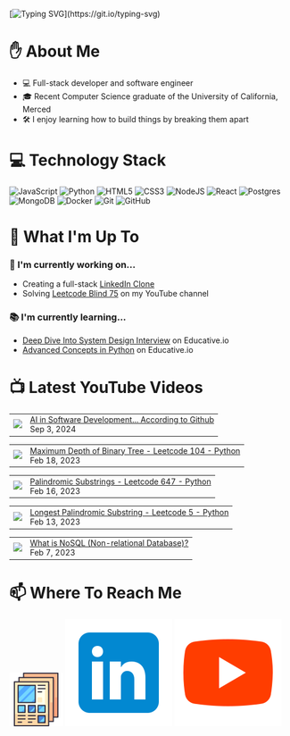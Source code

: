 [![Typing SVG](https://readme-typing-svg.herokuapp.com?font=Fira+Code&pause=1000&color=16C300&width=435&lines=%F0%9F%91%8B+Hi+there!+I'm+Ryo.)](https://git.io/typing-svg)

# :raised_hand: About Me
* 💻 Full-stack developer and software engineer
* 🎓 Recent Computer Science graduate of the University of California, Merced
* 🛠️ I enjoy learning how to build things by breaking them apart

# 💻 Technology Stack
![JavaScript](https://img.shields.io/badge/javascript-%23323330.svg?style=for-the-badge&logo=javascript&logoColor=%23F7DF1E)
![Python](https://img.shields.io/badge/python-3670A0?style=for-the-badge&logo=python&logoColor=ffdd54)
![HTML5](https://img.shields.io/badge/html5-%23E34F26.svg?style=for-the-badge&logo=html5&logoColor=white)
![CSS3](https://img.shields.io/badge/css3-%231572B6.svg?style=for-the-badge&logo=css3&logoColor=white)
![NodeJS](https://img.shields.io/badge/node.js-6DA55F?style=for-the-badge&logo=node.js&logoColor=white)
![React](https://img.shields.io/badge/react-%2320232a.svg?style=for-the-badge&logo=react&logoColor=%2361DAFB)
![Postgres](https://img.shields.io/badge/postgres-%23316192.svg?style=for-the-badge&logo=postgresql&logoColor=white)
![MongoDB](https://img.shields.io/badge/MongoDB-%234ea94b.svg?style=for-the-badge&logo=mongodb&logoColor=white)
![Docker](https://img.shields.io/badge/docker-%230db7ed.svg?style=for-the-badge&logo=docker&logoColor=white)
![Git](https://img.shields.io/badge/git-%23F05033.svg?style=for-the-badge&logo=git&logoColor=white)
![GitHub](https://img.shields.io/badge/github-%23121011.svg?style=for-the-badge&logo=github&logoColor=white)

# :telescope: What I'm Up To
### :wrench: I'm currently working on...
* Creating a full-stack <a href="https://github.com/ryowright/LinkedIn-Clone" target="_blank" rel="noopener noreferrer">LinkedIn Clone</a>
* Solving <a href="https://www.youtube.com/playlist?list=PLON94Wn6Xl0EbvchLmiifLGOiQ2TP0dcr" target="_blank" rel="noopener noreferrer">Leetcode Blind 75</a> on my YouTube channel
### :books: I'm currently learning...
* <a href="https://www.educative.io/path/deep-dive-into-system-design-interview" target="_blank" rel="noopener noreferrer">Deep Dive Into System Design Interview</a> on Educative.io
* <a href="https://www.educative.io/module/advanced-concepts-in-python" target="_blank" rel="noopener noreferrer">Advanced Concepts in Python</a> on Educative.io

# 📺 Latest YouTube Videos
<!-- BLOG-POST-LIST:START --><table><tr><td><a href="https://www.youtube.com/watch?v=p_pD4YH3X9s"><img width="140px" src="https://i.ytimg.com/vi/p_pD4YH3X9s/mqdefault.jpg"></a></td>
<td><a href="https://www.youtube.com/watch?v=p_pD4YH3X9s">AI in Software Development... According to Github</a><br/>Sep 3, 2024</td></tr></table>
<table><tr><td><a href="https://www.youtube.com/watch?v=ioHWOb8njDo"><img width="140px" src="https://i.ytimg.com/vi/ioHWOb8njDo/mqdefault.jpg"></a></td>
<td><a href="https://www.youtube.com/watch?v=ioHWOb8njDo">Maximum Depth of Binary Tree - Leetcode 104 - Python</a><br/>Feb 18, 2023</td></tr></table>
<table><tr><td><a href="https://www.youtube.com/watch?v=yzfpdUs4Yk0"><img width="140px" src="https://i.ytimg.com/vi/yzfpdUs4Yk0/mqdefault.jpg"></a></td>
<td><a href="https://www.youtube.com/watch?v=yzfpdUs4Yk0">Palindromic Substrings - Leetcode 647 - Python</a><br/>Feb 16, 2023</td></tr></table>
<table><tr><td><a href="https://www.youtube.com/watch?v=EXBgSRhPkNU"><img width="140px" src="https://i.ytimg.com/vi/EXBgSRhPkNU/mqdefault.jpg"></a></td>
<td><a href="https://www.youtube.com/watch?v=EXBgSRhPkNU">Longest Palindromic Substring - Leetcode 5 - Python</a><br/>Feb 13, 2023</td></tr></table>
<table><tr><td><a href="https://www.youtube.com/watch?v=6JuFd2AOoxk"><img width="140px" src="https://i.ytimg.com/vi/6JuFd2AOoxk/mqdefault.jpg"></a></td>
<td><a href="https://www.youtube.com/watch?v=6JuFd2AOoxk">What is NoSQL &lpar;Non-relational Database&rpar;?</a><br/>Feb 7, 2023</td></tr></table>
<!-- BLOG-POST-LIST:END -->

# 📫 Where To Reach Me
![]()<a href="https://ryowright.github.io/MyPortfolio/" target="_blank" rel="noopener noreferrer"><img src="./portfolioicon.png" alt="Portfolio Icon"></a>
![]()<a href="https://www.linkedin.com/in/ryo-wright/" target="_blank" rel="noopener noreferrer"><img src="./linkedinicon.svg" alt="LinkeIn Icon"></a>
![]()<a href="https://www.youtube.com/@SWEwithRyo" target="_blank" rel="noopener noreferrer"><img src="./youtubeicon.svg" alt="YouTube Icon"></a>

